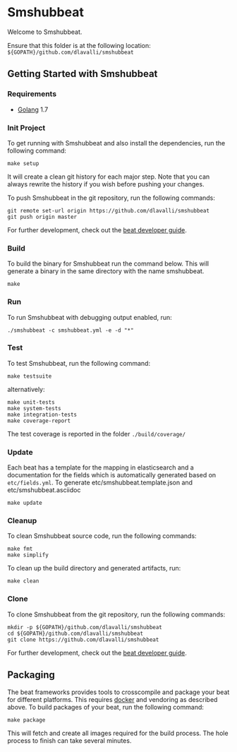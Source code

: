 # Smshubbeat

Welcome to Smshubbeat.

Ensure that this folder is at the following location:
`${GOPATH}/github.com/dlavalli/smshubbeat`

## Getting Started with Smshubbeat

### Requirements

* [Golang](https://golang.org/dl/) 1.7

### Init Project
To get running with Smshubbeat and also install the
dependencies, run the following command:

```
make setup
```

It will create a clean git history for each major step. Note that you can always rewrite the history if you wish before pushing your changes.

To push Smshubbeat in the git repository, run the following commands:

```
git remote set-url origin https://github.com/dlavalli/smshubbeat
git push origin master
```

For further development, check out the [beat developer guide](https://www.elastic.co/guide/en/beats/libbeat/current/new-beat.html).

### Build

To build the binary for Smshubbeat run the command below. This will generate a binary
in the same directory with the name smshubbeat.

```
make
```


### Run

To run Smshubbeat with debugging output enabled, run:

```
./smshubbeat -c smshubbeat.yml -e -d "*"
```


### Test

To test Smshubbeat, run the following command:

```
make testsuite
```

alternatively:
```
make unit-tests
make system-tests
make integration-tests
make coverage-report
```

The test coverage is reported in the folder `./build/coverage/`

### Update

Each beat has a template for the mapping in elasticsearch and a documentation for the fields
which is automatically generated based on `etc/fields.yml`.
To generate etc/smshubbeat.template.json and etc/smshubbeat.asciidoc

```
make update
```


### Cleanup

To clean  Smshubbeat source code, run the following commands:

```
make fmt
make simplify
```

To clean up the build directory and generated artifacts, run:

```
make clean
```


### Clone

To clone Smshubbeat from the git repository, run the following commands:

```
mkdir -p ${GOPATH}/github.com/dlavalli/smshubbeat
cd ${GOPATH}/github.com/dlavalli/smshubbeat
git clone https://github.com/dlavalli/smshubbeat
```


For further development, check out the [beat developer guide](https://www.elastic.co/guide/en/beats/libbeat/current/new-beat.html).


## Packaging

The beat frameworks provides tools to crosscompile and package your beat for different platforms. This requires [docker](https://www.docker.com/) and vendoring as described above. To build packages of your beat, run the following command:

```
make package
```

This will fetch and create all images required for the build process. The hole process to finish can take several minutes.
